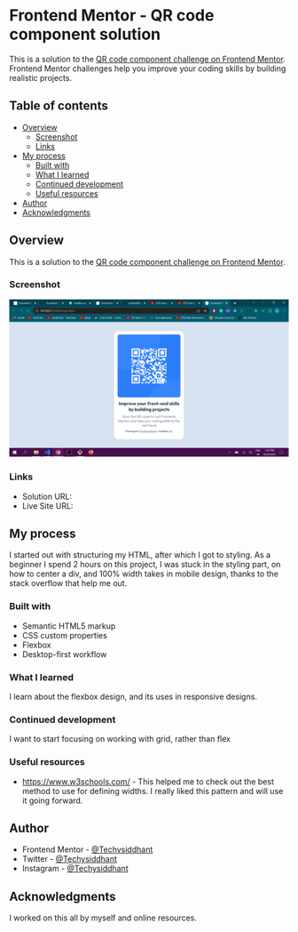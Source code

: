 # Frontend Mentor - QR code component solution

This is a solution to the [QR code component challenge on Frontend Mentor](https://www.frontendmentor.io/challenges/qr-code-component-iux_sIO_H). Frontend Mentor challenges help you improve your coding skills by building realistic projects. 

## Table of contents

- [Overview](#overview)
  - [Screenshot](#screenshot)
  - [Links](#links)
- [My process](#my-process)
  - [Built with](#built-with)
  - [What I learned](#what-i-learned)
  - [Continued development](#continued-development)
  - [Useful resources](#useful-resources)
- [Author](#author)
- [Acknowledgments](#acknowledgments)


## Overview
This is a solution to the [QR code component challenge on Frontend Mentor](https://www.frontendmentor.io/challenges/qr-code-component-iux_sIO_H).

### Screenshot

![ScreenShot](screenshot.PNG)


### Links

- Solution URL: []()
- Live Site URL: [](https://techysiddhant.github.io/QR-code-component/)

## My process
I started out with structuring my HTML, after which I got to styling.
As a beginner I spend 2 hours on this project, I was stuck in the styling part, on how to center a div, and 100% width takes in mobile design, thanks to the stack overflow that help me out.
### Built with

- Semantic HTML5 markup
- CSS custom properties
- Flexbox
- Desktop-first workflow

### What I learned
I learn about the flexbox design, and its uses in responsive designs.



### Continued development
I want to start focusing on working with grid, rather than flex


### Useful resources

- https://www.w3schools.com/ - This helped me to check out the best method to use for defining widths. I really liked this pattern and will use it going forward.

## Author

- Frontend Mentor - [@Techysiddhant](https://www.frontendmentor.io/profile/techysiddhant)
- Twitter - [@Techysiddhant](https://twitter.com/Techysiddhant)
- Instagram - [@Techysiddhant](https://www.instagram.com/techysiddhant/)


## Acknowledgments
I worked on this all by myself and online resources.

